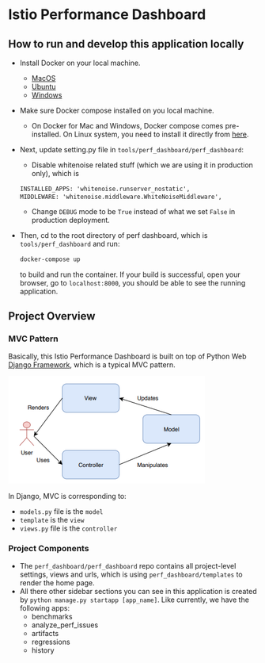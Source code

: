 # Istio Performance Dashboard

## How to run and develop this application locally

- Install Docker on your local machine.
    - [MacOS](https://docs.docker.com/docker-for-mac/install/)
    - [Ubuntu](https://docs.docker.com/install/linux/docker-ce/ubuntu/#os-requirements)
    - [Windows](https://docs.docker.com/docker-for-windows/install/)

- Make sure Docker compose installed on you local machine.
    - On Docker for Mac and Windows, Docker compose comes pre-installed. On Linux system, you need
    to install it directly from [here](https://github.com/docker/compose/releases).

- Next, update setting.py file in `tools/perf_dashboard/perf_dashboard`:
    - Disable whitenoise related stuff (which we are using it in production only), which is

    ```
    INSTALLED_APPS: 'whitenoise.runserver_nostatic',
    MIDDLEWARE: 'whitenoise.middleware.WhiteNoiseMiddleware',
    ```

    - Change `DEBUG` mode to be `True` instead of what we set `False` in production deployment.

- Then, cd to the root directory of perf dashboard, which is `tools/perf_dashboard` and run:

    ```bash
    docker-compose up
    ```

    to build and run the container. If your build is successful, open your browser, go to `localhost:8000`, you should
    be able to see the running application.

## Project Overview

### MVC Pattern

Basically, this Istio Performance Dashboard is built on top of Python Web [Django Framework](https://www.djangoproject.com/), which is a typical MVC pattern.

![mvc](MVC_pattern.png)

In Django, MVC is corresponding to:
- `models.py` file is the `model`
- `template` is the `view`
- `views.py` file is the `controller`

### Project Components

- The `perf_dashboard/perf_dashboard` repo contains all project-level settings, views and urls, which is using `perf_dashboard/templates` to render the home page.
- All there other sidebar sections you can see in this application is created by `python manage.py startapp [app_name]`. Like currently, we have the following apps:
    - benchmarks
    - analyze_perf_issues
    - artifacts
    - regressions
    - history

